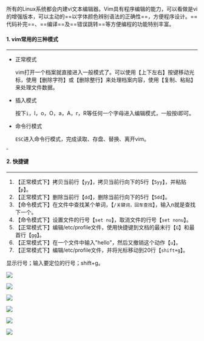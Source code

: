 所有的Linux系统都会内建vi文本编辑器。Vim具有程序编辑的能力，可以看做是vi的增强版本，可以主动的==以字体颜色辨别语法的正确性==，方便程序设计。==代码补完==、==编译==及==错误跳转==等方便编程的功能特别丰富。

#### 1. vim常用的三种模式

---

- 正常模式

  vim打开一个档案就直接进入一般模式了。可以使用【上下左右】按键移动光标，使用【删除字符】或【删除整行】来处理档案内容，使用【复制、粘贴】来处理文件数据。

- 插入模式

  按下`i`，I，o，O，a，A，r，R等任何一个字母进入编辑模式，一般按i即可。

- 命令行模式

  `ESC`进入命令行模式，完成读取、存盘、替换、离开vim。

<img src="https://tva1.sinaimg.cn/large/008i3skNgy1gy21d9uw5sj31ip0u0whj.jpg" style="zoom: 33%;" />

#### 2. 快捷键

---

1. 【正常模式下】拷贝当前行【`yy`】，拷贝当前行向下的5行【`5yy`】，并粘贴【`p`】。
2. 【正常模式下】删除当前行【`dd`】，删除当前行向下的5行【`5dd`】。
3. 【命令模式下】在文件中查找某个单词，【`/关键词，回车查找`】，输入n就是查找下一个。
4. 【命令模式下】设置文件的行号【`set nu`】，取消文件的行号【`set nonu`】。
5. 【正常模式下】编辑/etc/profile文件，使用快捷键到文档的最末行【`G`】和最首行【`gg`】。
6. 【正常模式下】在一个文件中输入"hello"，然后又撤销这个动作【`u`】。
7. 【正常模式下】编辑/etc/profile文件，并将光标移动到20行【`shift+g`】。

显示行号；输入要定位的行号；shift+g。

![](https://tva1.sinaimg.cn/large/008i3skNgy1gy23maebqmj31ak0u011e.jpg)



![](https://tva1.sinaimg.cn/large/008i3skNgy1gy39yit3krj314v0u045d.jpg)

![](https://tva1.sinaimg.cn/large/008i3skNgy1gy39z0mre8j312l0u0tgw.jpg)

![](https://tva1.sinaimg.cn/large/008i3skNgy1gy39zdggbzj313k0u0dmb.jpg)

![](https://tva1.sinaimg.cn/large/008i3skNgy1gy39zqdt6nj31pz0u0qbz.jpg)

![](https://tva1.sinaimg.cn/large/008i3skNgy1gy39zzw1naj31820u07bc.jpg)

